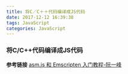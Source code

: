 ```yaml
---
title: 将C／C＋＋代码编译成JS代码
date: 2017-12-12 16:39:38
tags: JavaScript
categories: JavaScript
---
```


### 将C/C++代码编译成JS代码

**参考链接**
[asm.js 和 Emscripten 入门教程-阮一峰](http://www.ruanyifeng.com/blog/2017/09/asmjs_emscripten.html)
